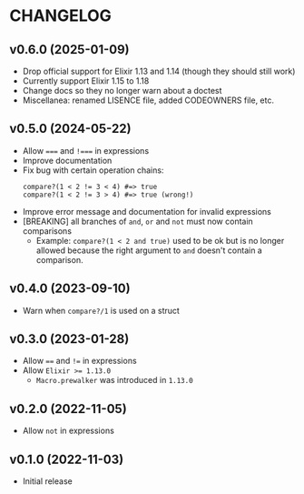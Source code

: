 # CHANGELOG

## v0.6.0 (2025-01-09)

  * Drop official support for Elixir 1.13 and 1.14 (though they should still work)
  * Currently support Elixir 1.15 to 1.18
  * Change docs so they no longer warn about a doctest
  * Miscellanea: renamed LISENCE file, added CODEOWNERS file, etc.

## v0.5.0 (2024-05-22)

  * Allow `===` and `!===` in expressions
  * Improve documentation
  * Fix bug with certain operation chains:
    ```
    compare?(1 < 2 != 3 < 4) #=> true
    compare?(1 < 2 != 3 > 4) #=> true (wrong!)
    ```
  * Improve error message and documentation for invalid expressions
  * [BREAKING] all branches of `and`, `or` and `not` must now contain comparisons
    * Example: `compare?(1 < 2 and true)` used to be ok but is no longer
      allowed because the right argument to `and` doesn't contain a comparison.

## v0.4.0 (2023-09-10)

  * Warn when `compare?/1` is used on a struct

## v0.3.0 (2023-01-28)

  * Allow `==` and `!=` in expressions
  * Allow `Elixir >= 1.13.0`
    * `Macro.prewalker` was introduced in `1.13.0`

## v0.2.0 (2022-11-05)

  * Allow `not` in expressions

## v0.1.0 (2022-11-03)

  * Initial release
